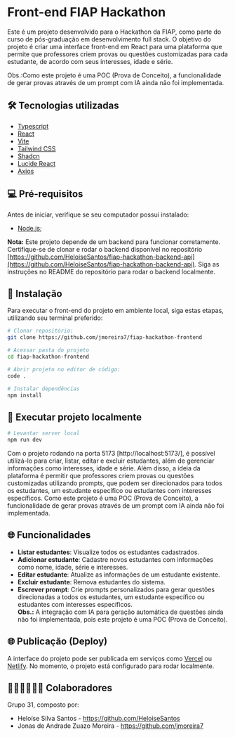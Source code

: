 # Front-end FIAP Hackathon

Este é um projeto desenvolvido para o Hackathon da FIAP, como parte do curso de pós-graduação em desenvolvimento full stack. O objetivo do projeto é criar uma interface front-end em React para uma plataforma que permite que professores criem provas ou questões customizadas para cada estudante, de acordo com seus interesses, idade e série.

Obs.:Como este projeto é uma POC (Prova de Conceito), a funcionalidade de gerar provas através de um prompt com IA ainda não foi implementada.

## 🛠️ Tecnologias utilizadas

- [Typescript](https://www.typescriptlang.org/)
- [React](https://react.dev/)
- [Vite](https://vitejs.dev/)
- [Tailwind CSS](https://tailwindcss.com/)
- [Shadcn](https://ui.shadcn.com/)
- [Lucide React](https://lucide.dev/)
- [Axios](https://axios-http.com/)

## 💻 Pré-requisitos

Antes de iniciar, verifique se seu computador possui instalado:

- [Node.js](https://nodejs.org/pt);

**Nota:** Este projeto depende de um backend para funcionar corretamente. Certifique-se de clonar e rodar o backend disponível no repositório [https://github.com/HeloiseSantos/fiap-hackathon-backend-api](https://github.com/HeloiseSantos/fiap-hackathon-backend-api). Siga as instruções no README do repositório para rodar o backend localmente.

## 🔧 Instalação

Para executar o front-end do projeto em ambiente local, siga estas etapas, utilizando seu terminal preferido:

```bash
# Clonar repositório:
git clone https://github.com/jmoreira7/fiap-hackathon-frontend

# Acessar pasta do projeto
cd fiap-hackathon-frontend

# Abrir projeto no editor de código:
code .

# Instalar dependências
npm install
```

## 🚀 Executar projeto localmente

```bash
# Levantar server local
npm run dev
```

Com o projeto rodando na porta 5173 [http://localhost:5173/], é possível utilizá-lo para criar, listar, editar e excluir estudantes, além de gerenciar informações como interesses, idade e série. Além disso, a ideia da plataforma é permitir que professores criem provas ou questões customizadas utilizando prompts, que podem ser direcionados para todos os estudantes, um estudante específico ou estudantes com interesses específicos. Como este projeto é uma POC (Prova de Conceito), a funcionalidade de gerar provas através de um prompt com IA ainda não foi implementada.

## 🌐 Funcionalidades

- **Listar estudantes**: Visualize todos os estudantes cadastrados.
- **Adicionar estudante**: Cadastre novos estudantes com informações como nome, idade, série e interesses.
- **Editar estudante**: Atualize as informações de um estudante existente.
- **Excluir estudante**: Remova estudantes do sistema.
- **Escrever prompt**: Crie prompts personalizados para gerar questões direcionadas a todos os estudantes, um estudante específico ou estudantes com interesses específicos.  
  **Obs.:** A integração com IA para geração automática de questões ainda não foi implementada, pois este projeto é uma POC (Prova de Conceito).

## 🌐 Publicação (Deploy)

A interface do projeto pode ser publicada em serviços como [Vercel](https://vercel.com/) ou [Netlify](https://www.netlify.com/). No momento, o projeto está configurado para rodar localmente.

## 🧑🏻‍💻👩🏻‍💻 Colaboradores

Grupo 31, composto por:

- Heloíse Silva Santos - https://github.com/HeloiseSantos
- Jonas de Andrade Zuazo Moreira - https://github.com/jmoreira7